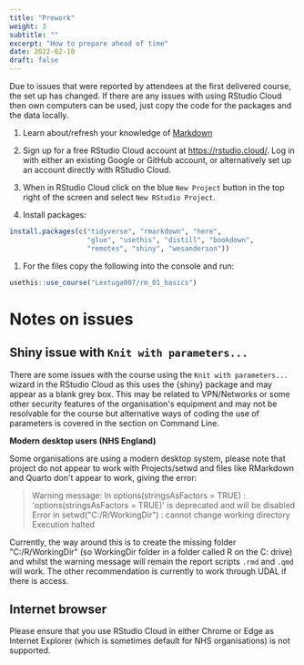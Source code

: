 ```yaml
---
title: "Prework"
weight: 3
subtitle: ""
excerpt: "How to prepare ahead of time"
date: 2022-02-10
draft: false
---
```


Due to issues that were reported by attendees at the first delivered course, the set up has changed. If there are any issues with using RStudio Cloud then own computers can be used, just copy the code for the packages and the data locally.

1. Learn about/refresh your knowledge of [Markdown](https://commonmark.org/help/tutorial/)

1. Sign up for a free RStudio Cloud account at https://rstudio.cloud/. Log in with either an existing Google or GitHub account, or alternatively set up an account directly with RStudio Cloud.

1. When in RStudio Cloud click on the blue `New Project` button in the top right of the screen and select `New RStudio Project`.

1. Install packages:

```r
install.packages(c("tidyverse", "rmarkdown", "here", 
                   "glue", "usethis", "distill", "bookdown",
                   "remotes", "shiny", "wesanderson"))
```

1. For the files copy the following into the console and run:

```r
usethis::use_course("Lextuga007/rm_01_basics")
```

# Notes on issues

## Shiny issue with `Knit with parameters...`

There are some issues with the course using the `Knit with parameters...` wizard in the RStudio Cloud as this uses the {shiny} package and may appear as a blank grey box. This may be related to VPN/Networks or some other security features of the organisation's equipment and may not be resolvable for the course but alternative ways of coding the use of parameters is covered in the section on Command Line.

**Modern desktop users (NHS England)**

Some organisations are using a modern desktop system, please note that project do not appear to work with Projects/setwd and files like RMarkdown and Quarto don't appear to work, giving the error:

>Warning message:
>In options(stringsAsFactors = TRUE) :
>  'options(stringsAsFactors = TRUE)' is deprecated and will be disabled
>Error in setwd("C:/R/WorkingDir") : cannot change working directory
>Execution halted

Currently, the way around this is to create the missing folder "C:/R/WorkingDir" (so WorkingDir folder in a folder called R on the C: drive) and whilst the warning message will remain the report scripts `.rmd` and `.qmd` will work. The other recommendation is currently to work through UDAL if there is access.

## Internet browser

Please ensure that you use RStudio Cloud in either Chrome or Edge as Internet Explorer (which is sometimes default for NHS organisations) is not supported.

